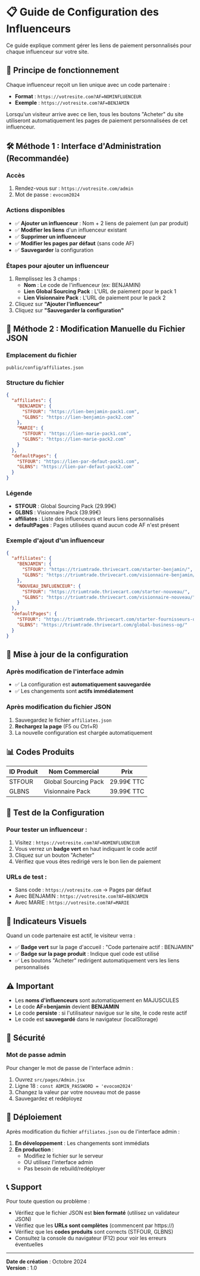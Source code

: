 # 📋 Guide de Configuration des Influenceurs

Ce guide explique comment gérer les liens de paiement personnalisés pour chaque influenceur sur votre site.

## 🎯 Principe de fonctionnement

Chaque influenceur reçoit un lien unique avec un code partenaire :
- **Format** : `https://votresite.com?AF=NOMINFLUENCEUR`
- **Exemple** : `https://votresite.com?AF=BENJAMIN`

Lorsqu'un visiteur arrive avec ce lien, tous les boutons "Acheter" du site utiliseront automatiquement les pages de paiement personnalisées de cet influenceur.

## 🛠️ Méthode 1 : Interface d'Administration (Recommandée)

### Accès
1. Rendez-vous sur : `https://votresite.com/admin`
2. Mot de passe : `evocom2024`

### Actions disponibles
- ✅ **Ajouter un influenceur** : Nom + 2 liens de paiement (un par produit)
- ✅ **Modifier les liens** d'un influenceur existant
- ✅ **Supprimer un influenceur**
- ✅ **Modifier les pages par défaut** (sans code AF)
- ✅ **Sauvegarder** la configuration

### Étapes pour ajouter un influenceur
1. Remplissez les 3 champs :
   - **Nom** : Le code de l'influenceur (ex: BENJAMIN)
   - **Lien Global Sourcing Pack** : L'URL de paiement pour le pack 1
   - **Lien Visionnaire Pack** : L'URL de paiement pour le pack 2
2. Cliquez sur **"Ajouter l'influenceur"**
3. Cliquez sur **"Sauvegarder la configuration"**

## 📁 Méthode 2 : Modification Manuelle du Fichier JSON

### Emplacement du fichier
```
public/config/affiliates.json
```

### Structure du fichier

```json
{
  "affiliates": {
    "BENJAMIN": {
      "STFOUR": "https://lien-benjamin-pack1.com",
      "GLBNS": "https://lien-benjamin-pack2.com"
    },
    "MARIE": {
      "STFOUR": "https://lien-marie-pack1.com",
      "GLBNS": "https://lien-marie-pack2.com"
    }
  },
  "defaultPages": {
    "STFOUR": "https://lien-par-defaut-pack1.com",
    "GLBNS": "https://lien-par-defaut-pack2.com"
  }
}
```

### Légende
- **STFOUR** : Global Sourcing Pack (29.99€)
- **GLBNS** : Visionnaire Pack (39.99€)
- **affiliates** : Liste des influenceurs et leurs liens personnalisés
- **defaultPages** : Pages utilisées quand aucun code AF n'est présent

### Exemple d'ajout d'un influenceur

```json
{
  "affiliates": {
    "BENJAMIN": {
      "STFOUR": "https://triumtrade.thrivecart.com/starter-benjamin/",
      "GLBNS": "https://triumtrade.thrivecart.com/visionnaire-benjamin/"
    },
    "NOUVEAU_INFLUENCEUR": {
      "STFOUR": "https://triumtrade.thrivecart.com/starter-nouveau/",
      "GLBNS": "https://triumtrade.thrivecart.com/visionnaire-nouveau/"
    }
  },
  "defaultPages": {
    "STFOUR": "https://triumtrade.thrivecart.com/starter-fournisseurs-og/",
    "GLBNS": "https://triumtrade.thrivecart.com/global-business-og/"
  }
}
```

## 🔄 Mise à jour de la configuration

### Après modification de l'interface admin
- ✅ La configuration est **automatiquement sauvegardée**
- ✅ Les changements sont **actifs immédiatement**

### Après modification du fichier JSON
1. Sauvegardez le fichier `affiliates.json`
2. **Rechargez la page** (F5 ou Ctrl+R)
3. La nouvelle configuration est chargée automatiquement

## 📊 Codes Produits

| ID Produit | Nom Commercial | Prix |
|------------|----------------|------|
| STFOUR | Global Sourcing Pack | 29.99€ TTC |
| GLBNS | Visionnaire Pack | 39.99€ TTC |

## 🧪 Test de la Configuration

### Pour tester un influenceur :
1. Visitez : `https://votresite.com?AF=NOMINFLUENCEUR`
2. Vous verrez un **badge vert** en haut indiquant le code actif
3. Cliquez sur un bouton "Acheter"
4. Vérifiez que vous êtes redirigé vers le bon lien de paiement

### URLs de test :
- Sans code : `https://votresite.com` → Pages par défaut
- Avec BENJAMIN : `https://votresite.com?AF=BENJAMIN`
- Avec MARIE : `https://votresite.com?AF=MARIE`

## 🎨 Indicateurs Visuels

Quand un code partenaire est actif, le visiteur verra :
- ✅ **Badge vert** sur la page d'accueil : "Code partenaire actif : BENJAMIN"
- ✅ **Badge sur la page produit** : Indique quel code est utilisé
- ✅ Les boutons "Acheter" redirigent automatiquement vers les liens personnalisés

## ⚠️ Important

- Les **noms d'influenceurs** sont automatiquement en MAJUSCULES
- Le code **AF=benjamin** devient **BENJAMIN**
- Le code **persiste** : si l'utilisateur navigue sur le site, le code reste actif
- Le code est **sauvegardé** dans le navigateur (localStorage)

## 🔐 Sécurité

### Mot de passe admin
Pour changer le mot de passe de l'interface admin :
1. Ouvrez `src/pages/Admin.jsx`
2. Ligne 18 : `const ADMIN_PASSWORD = 'evocom2024'`
3. Changez la valeur par votre nouveau mot de passe
4. Sauvegardez et redéployez

## 🚀 Déploiement

Après modification du fichier `affiliates.json` ou de l'interface admin :
1. **En développement** : Les changements sont immédiats
2. **En production** : 
   - Modifiez le fichier sur le serveur
   - OU utilisez l'interface admin
   - Pas besoin de rebuild/redéployer

## 📞 Support

Pour toute question ou problème :
- Vérifiez que le fichier JSON est **bien formaté** (utilisez un validateur JSON)
- Vérifiez que les **URLs sont complètes** (commencent par https://)
- Vérifiez que les **codes produits** sont corrects (STFOUR, GLBNS)
- Consultez la console du navigateur (F12) pour voir les erreurs éventuelles

---

**Date de création** : Octobre 2024  
**Version** : 1.0

